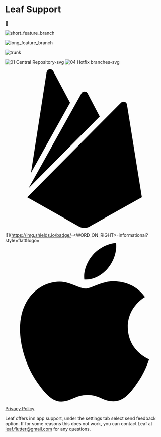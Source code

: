 
# Leaf Support
&#127807;

![short_feature_branch](https://user-images.githubusercontent.com/42720743/125068483-d1e3c600-e0b5-11eb-997f-bb1c27776585.png)

![long_feature_branch](https://user-images.githubusercontent.com/42720743/125068582-ecb63a80-e0b5-11eb-97b2-198503e464a6.png)

![trunk](https://user-images.githubusercontent.com/42720743/125068594-efb12b00-e0b5-11eb-9c31-c51dc7205b85.png)

![01 Central Repository-svg](https://user-images.githubusercontent.com/42720743/125070115-f640a200-e0b7-11eb-8b36-348fdc08fded.png)
![04 Hotfix branches-svg](https://user-images.githubusercontent.com/42720743/125070122-f8a2fc00-e0b7-11eb-95b3-1fb7c7b17137.png)




<svg role="img" viewBox="0 0 24 24" xmlns="http://www.w3.org/2000/svg"><title>Firebase</title><path d="M3.89 15.672L6.255.461A.542.542 0 017.27.288l2.543 4.771zm16.794 3.692l-2.25-14a.54.54 0 00-.919-.295L3.316 19.365l7.856 4.427a1.621 1.621 0 001.588 0zM14.3 7.147l-1.82-3.482a.542.542 0 00-.96 0L3.53 17.984z"/></svg>

![](https://img.shields.io/badge/<iOS>-<WORD_ON_RIGHT>-informational?style=flat&logo=<svg role="img" viewBox="0 0 24 24" xmlns="http://www.w3.org/2000/svg"><title>Apple</title><path d="M12.152 6.896c-.948 0-2.415-1.078-3.96-1.04-2.04.027-3.91 1.183-4.961 3.014-2.117 3.675-.546 9.103 1.519 12.09 1.013 1.454 2.208 3.09 3.792 3.039 1.52-.065 2.09-.987 3.935-.987 1.831 0 2.35.987 3.96.948 1.637-.026 2.676-1.48 3.676-2.948 1.156-1.688 1.636-3.325 1.662-3.415-.039-.013-3.182-1.221-3.22-4.857-.026-3.04 2.48-4.494 2.597-4.559-1.429-2.09-3.623-2.324-4.39-2.376-2-.156-3.675 1.09-4.61 1.09zM15.53 3.83c.843-1.012 1.4-2.427 1.245-3.83-1.207.052-2.662.805-3.532 1.818-.78.896-1.454 2.338-1.273 3.714 1.338.104 2.715-.688 3.559-1.701"/>&logoColor=white&color=2bbc8a)

[Privacy Policy](privacy.md) 

Leaf offers inn app support, under the settings tab select send feedback option. If for some reasons this does not work, you can contact Leaf at leaf.flutter@gmail.com for any questions.
